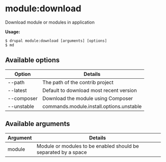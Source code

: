 # module:download
Download module or modules in application

**Usage:**
```
$ drupal module:download [arguments] [options]
$ md  
```

## Available options
Option | Details
-------|-------------
--path | The path of the contrib project
--latest | Default to download most recent version
--composer | Download the module using Composer
--unstable | commands.module.install.options.unstable

## Available arguments
Argument | Details
---------|-------------
module | Module or modules to be enabled should be separated by a space
